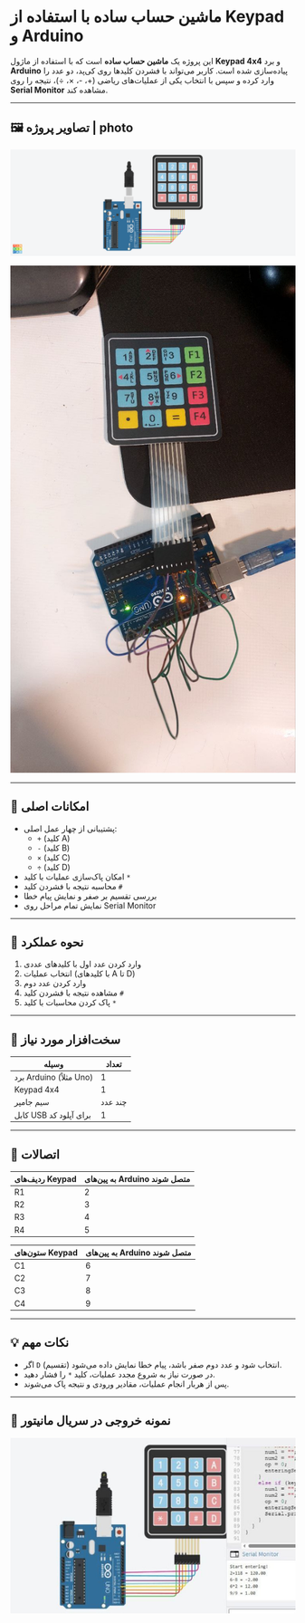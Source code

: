 # ماشین حساب ساده با استفاده از Keypad و Arduino

این پروژه یک **ماشین حساب ساده** است که با استفاده از ماژول **Keypad 4x4** و برد **Arduino** پیاده‌سازی شده است. کاربر می‌تواند با فشردن کلیدها روی کی‌پد، دو عدد را وارد کرده و سپس با انتخاب یکی از عملیات‌های ریاضی (+، -، ×، ÷)، نتیجه را روی **Serial Monitor** مشاهده کند.

---


## 🖼️ تصاویر پروژه | photo

![App Preview](images/calculator.png)

![App Preview](images/calculator2.jpg)


---

## 🎯 امکانات اصلی

- پشتیبانی از چهار عمل اصلی:
  - `+` (کلید A)
  - `-` (کلید B)
  - `×` (کلید C)
  - `÷` (کلید D)
- امکان پاک‌سازی عملیات با کلید `*`
- محاسبه نتیجه با فشردن کلید `#`
- بررسی تقسیم بر صفر و نمایش پیام خطا
- نمایش تمام مراحل روی Serial Monitor

---

## 🧠 نحوه عملکرد

1. وارد کردن عدد اول با کلیدهای عددی
2. انتخاب عملیات (با کلیدهای A تا D)
3. وارد کردن عدد دوم
4. مشاهده نتیجه با فشردن کلید `#`
5. پاک کردن محاسبات با کلید `*`

---

## 🧰 سخت‌افزار مورد نیاز

| وسیله              | تعداد |
|--------------------|-------|
| برد Arduino (مثلاً Uno) | 1     |
| Keypad 4x4         | 1     |
| سیم جامپر          | چند عدد |
| کابل USB برای آپلود کد | 1     |

---

## 🧪 اتصالات

| ردیف‌های Keypad | به پین‌های Arduino متصل شوند |
|-----------------|-------------------------------|
| R1              | 2                             |
| R2              | 3                             |
| R3              | 4                             |
| R4              | 5                             |

| ستون‌های Keypad | به پین‌های Arduino متصل شوند |
|------------------|-------------------------------|
| C1               | 6                             |
| C2               | 7                             |
| C3               | 8                             |
| C4               | 9                             |

---

## 💡 نکات مهم

- اگر `D` (تقسیم) انتخاب شود و عدد دوم صفر باشد، پیام خطا نمایش داده می‌شود.
- در صورت نیاز به شروع مجدد عملیات، کلید `*` را فشار دهید.
- پس از هربار انجام عملیات، مقادیر ورودی و نتیجه پاک می‌شوند.

---

## 🧾 نمونه خروجی در سریال مانیتور

![App Preview](images/calculator3.jpg)
